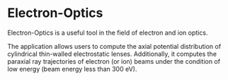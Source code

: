 # Electron-Optics

Electron-Optics is a useful tool in the field of electron and ion optics.

The application allows users to compute the axial potential distribution of cylindrical thin-walled electrostatic lenses. 
Additionally, it computes the paraxial ray trajectories of electron (or ion) beams under the condition of low energy (beam energy less than 300 eV).
